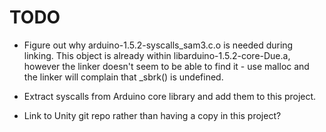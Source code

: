 TODO
====
- Figure out why arduino-1.5.2-syscalls_sam3.c.o is needed during linking. This
  object is already within libarduino-1.5.2-core-Due.a, however the linker doesn't
  seem to be able to find it - use malloc and the linker will complain that _sbrk()
  is undefined.

- Extract syscalls from Arduino core library and add them to this project.

- Link to Unity git repo rather than having a copy in this project?
